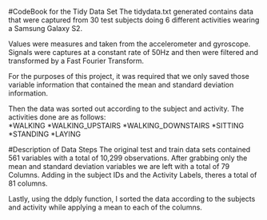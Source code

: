 #CodeBook for the Tidy Data Set
The tidydata.txt generated contains data that were captured from 30 test subjects doing 6 different activities wearing a Samsung Galaxy S2.

Values were measures and taken from the accelerometer and gyroscope.
Signals were captures at a constant rate of 50Hz and then were filtered and transformed by a Fast Fourier Transform.

For the purposes of this project, it was required that we only saved those variable information that contained the mean and standard deviation information. 

Then the data was sorted out according to the subject and activity.
The activities done are as follows:  
*WALKING
*WALKING_UPSTAIRS
*WALKING_DOWNSTAIRS
*SITTING
*STANDING
*LAYING

#Description of Data Steps
The original test and train data sets contained 561 variables with a total of 10,299 observations.
After grabbing only the mean and standard deviation variables we are left with a total of 79 Columns.
Adding in the subject IDs and the Activity Labels, theres a total of 81 columns.

Lastly, using the ddply function, I sorted the data according to the subjects and activity while applying a mean to each of the columns.

